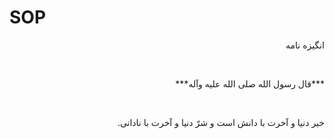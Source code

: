 # SOP

<!DOCTYPE html>
<html>
 
<head>
<p dir="rtl" align="right"> انگیزه نامه </p>
<br>
</head>

<body>
<p dir="rtl" align="right">***قال رسول الله صلى‏ الله‏ عليه ‏و‏آله***</p>
<br>
<p dir="rtl" align="right">خير دنيا و آخرت با دانش است و شرّ دنيا و آخرت با نادانى.
</p>
<br>
</body>

</html>                                                         
                                         

